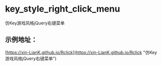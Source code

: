 # key_style_right_click_menu
仿Key游戏风格jQuery右键菜单
## 示例地址：
[https://xin-LianK.github.io/Rclick](https://xin-LianK.github.io/Rclick "仿Key游戏风格jQuery右键菜单") 
